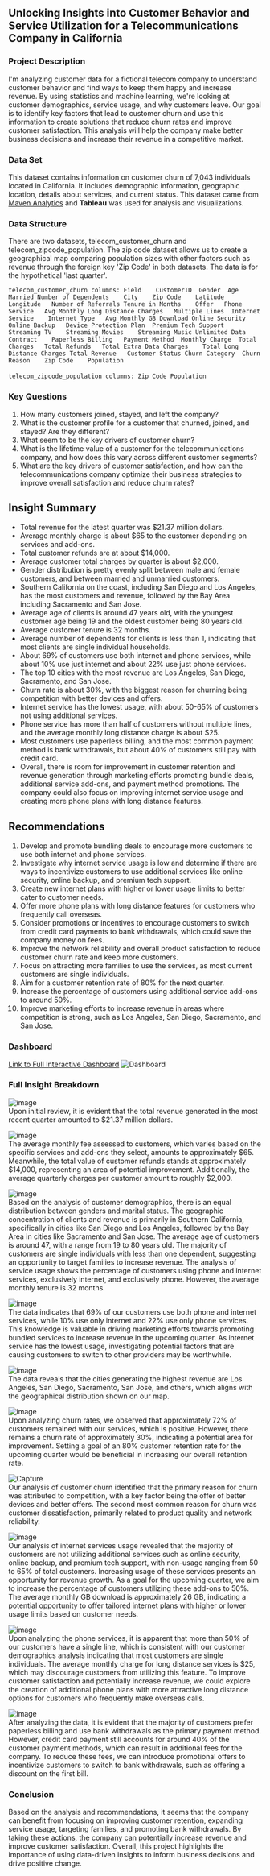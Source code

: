 ## Unlocking Insights into Customer Behavior and Service Utilization for a Telecommunications Company in California ##

### Project Description
I'm analyzing customer data for a fictional telecom company to understand customer behavior and find ways to keep them happy and increase revenue. By using statistics and machine learning, we're looking at customer demographics, service usage, and why customers leave. Our goal is to identify key factors that lead to customer churn and use this information to create solutions that reduce churn rates and improve customer satisfaction. This analysis will help the company make better business decisions and increase their revenue in a competitive market.

### Data Set
This dataset contains information on customer churn of 7,043 individuals located in California. 
It includes demographic information, geographic location, details about services, and current status. 
This dataset came from [Maven Analytics](https://www.mavenanalytics.io/data-playground?dataStructure=2lXwWbWANQgI727tVx3DRC) and **Tableau** was used for analysis and visualizations. 

### Data Structure
There are two datasets, telecom_customer_churn and telecom_zipcode_population. The zip code dataset allows us to create a geographical map comparing population sizes with other factors such as revenue through the foreign key 'Zip Code' in both datasets. The data is for the hypothetical 'last quarter'.


```telecom_customer_churn columns: Field	CustomerID	Gender	Age	Married	Number of Dependents	City	Zip Code	Latitude	Longitude	Number of Referrals	Tenure in Months	Offer	Phone Service	Avg Monthly Long Distance Charges	Multiple Lines	Internet Service	Internet Type	Avg Monthly GB Download	Online Security	Online Backup	Device Protection Plan	Premium Tech Support	Streaming TV	Streaming Movies	Streaming Music	Unlimited Data	Contract	Paperless Billing	Payment Method	Monthly Charge	Total Charges	Total Refunds	Total Extra Data Charges	Total Long Distance Charges	Total Revenue	Customer Status	Churn Category	Churn Reason	Zip Code	Population```
<br><br>
```telecom_zipcode_population columns: Zip Code Population```

### Key Questions
1. How many customers joined, stayed, and left the company? 
2. What is the customer profile for a customer that churned, joined, and stayed? Are they different?
3. What seem to be the key drivers of customer churn?
4. What is the lifetime value of a customer for the telecommunications company, and how does this vary across different customer segments?
5. What are the key drivers of customer satisfaction, and how can the telecommunications company optimize their business strategies to improve overall satisfaction and reduce churn rates? 

## Insight Summary
- Total revenue for the latest quarter was $21.37 million dollars.
- Average monthly charge is about $65 to the customer depending on services and add-ons.
- Total customer refunds are at about $14,000.
- Average customer total charges by quarter is about $2,000.
- Gender distribution is pretty evenly split between male and female customers, and between married and unmarried customers.
- Southern California on the coast, including San Diego and Los Angeles, has the most customers and revenue, followed by the Bay Area including Sacramento and San Jose.
- Average age of clients is around 47 years old, with the youngest customer age being 19 and the oldest customer being 80 years old.
- Average customer tenure is 32 months.
- Average number of dependents for clients is less than 1, indicating that most clients are single individual households.
- About 69% of customers use both internet and phone services, while about 10% use just internet and about 22% use just phone services.
- The top 10 cities with the most revenue are Los Angeles, San Diego, Sacramento, and San Jose.
- Churn rate is about 30%, with the biggest reason for churning being competition with better devices and offers.
- Internet service has the lowest usage, with about 50-65% of customers not using additional services.
- Phone service has more than half of customers without multiple lines, and the average monthly long distance charge is about $25.
- Most customers use paperless billing, and the most common payment method is bank withdrawals, but about 40% of customers still pay with credit card.
- Overall, there is room for improvement in customer retention and revenue generation through marketing efforts promoting bundle deals, additional service add-ons, and payment method promotions. The company could also focus on improving internet service usage and creating more phone plans with long distance features.

## Recommendations
1. Develop and promote bundling deals to encourage more customers to use both internet and phone services.
2. Investigate why internet service usage is low and determine if there are ways to incentivize customers to use additional services like online security, online backup, and premium tech support.
3. Create new internet plans with higher or lower usage limits to better cater to customer needs.
4. Offer more phone plans with long distance features for customers who frequently call overseas.
5. Consider promotions or incentives to encourage customers to switch from credit card payments to bank withdrawals, which could save the company money on fees.
6. Improve the network reliability and overall product satisfaction to reduce customer churn rate and keep more customers.
7. Focus on attracting more families to use the services, as most current customers are single individuals.
8. Aim for a customer retention rate of 80% for the next quarter.
9. Increase the percentage of customers using additional service add-ons to around 50%.
10. Improve marketing efforts to increase revenue in areas where competition is strong, such as Los Angeles, San Diego, Sacramento, and San Jose.

### Dashboard
[Link to Full Interactive Dashboard](https://public.tableau.com/app/profile/danielle.marshall2373/viz/TelecommunicationsChurnAnalysis/Dashboard1?publish=yes)
![Dashboard](https://user-images.githubusercontent.com/123992539/230477934-cb7ff77a-54fd-4c91-b087-984d0e898bfb.png)

### Full Insight Breakdown
![image](https://user-images.githubusercontent.com/123992539/230932118-9adfce91-2b22-47b9-ae13-262bd6d91dc9.png)<br>
Upon initial review, it is evident that the total revenue generated in the most recent quarter amounted to $21.37 million dollars.

![image](https://user-images.githubusercontent.com/123992539/230931863-b270631d-472f-4e22-9024-48bd41482203.png)<br>
The average monthly fee assessed to customers, which varies based on the specific services and add-ons they select, amounts to approximately $65. Meanwhile, the total value of customer refunds stands at approximately $14,000, representing an area of potential improvement. Additionally, the average quarterly charges per customer amount to roughly $2,000.

![image](https://user-images.githubusercontent.com/123992539/230932158-fc149245-c461-49a3-862d-30a01919d882.png)<br>
Based on the analysis of customer demographics, there is an equal distribution between genders and marital status. The geographic concentration of clients and revenue is primarily in Southern California, specifically in cities like San Diego and Los Angeles, followed by the Bay Area in cities like Sacramento and San Jose. The average age of customers is around 47, with a range from 19 to 80 years old. The majority of customers are single individuals with less than one dependent, suggesting an opportunity to target families to increase revenue. The analysis of service usage shows the percentage of customers using phone and internet services, exclusively internet, and exclusively phone. However, the average monthly tenure is 32 months.

![image](https://user-images.githubusercontent.com/123992539/230932237-4602d1bb-3931-490f-bee8-892c4014fed7.png)<br>
The data indicates that 69% of our customers use both phone and internet services, while 10% use only internet and 22% use only phone services. This knowledge is valuable in driving marketing efforts towards promoting bundled services to increase revenue in the upcoming quarter. As internet service has the lowest usage, investigating potential factors that are causing customers to switch to other providers may be worthwhile.

![image](https://user-images.githubusercontent.com/123992539/230932196-2bd12285-5b97-4811-9c4c-ed6ef8eb0df4.png)<br>
The data reveals that the cities generating the highest revenue are Los Angeles, San Diego, Sacramento, San Jose, and others, which aligns with the geographical distribution shown on our map.

![image](https://user-images.githubusercontent.com/123992539/230932272-b4597184-d09e-4311-9e34-28d40497eb4d.png)<br>
Upon analyzing churn rates, we observed that approximately 72% of customers remained with our services, which is positive. However, there remains a churn rate of approximately 30%, indicating a potential area for improvement. Setting a goal of an 80% customer retention rate for the upcoming quarter would be beneficial in increasing our overall retention rate.

![Capture](https://user-images.githubusercontent.com/123992539/230933183-374bc459-6e0e-4038-8462-0a9d90466a6d.PNG)<br>
Our analysis of customer churn identified that the primary reason for churn was attributed to competition, with a key factor being the offer of better devices and better offers. The second most common reason for churn was customer dissatisfaction, primarily related to product quality and network reliability.

![image](https://user-images.githubusercontent.com/123992539/230931744-751bccec-8fbe-4201-8a82-e027840d37b3.png)<br>
Our analysis of internet services usage revealed that the majority of customers are not utilizing additional services such as online security, online backup, and premium tech support, with non-usage ranging from 50 to 65% of total customers. Increasing usage of these services presents an opportunity for revenue growth. As a goal for the upcoming quarter, we aim to increase the percentage of customers utilizing these add-ons to 50%. The average monthly GB download is approximately 26 GB, indicating a potential opportunity to offer tailored internet plans with higher or lower usage limits based on customer needs.

![image](https://user-images.githubusercontent.com/123992539/230931954-1307c2c8-1226-4c6a-9125-444b692d1921.png)<br>
Upon analyzing the phone services, it is apparent that more than 50% of our customers have a single line, which is consistent with our customer demographics analysis indicating that most customers are single individuals. The average monthly charge for long distance services is $25, which may discourage customers from utilizing this feature. To improve customer satisfaction and potentially increase revenue, we could explore the creation of additional phone plans with more attractive long distance options for customers who frequently make overseas calls.

![image](https://user-images.githubusercontent.com/123992539/230932039-71ba0523-692f-48a5-8445-3e2d283ade7b.png)<br>
After analyzing the data, it is evident that the majority of customers prefer paperless billing and use bank withdrawals as the primary payment method. However, credit card payment still accounts for around 40% of the customer payment methods, which can result in additional fees for the company. To reduce these fees, we can introduce promotional offers to incentivize customers to switch to bank withdrawals, such as offering a discount on the first bill.


### Conclusion
Based on the analysis and recommendations, it seems that the company can benefit from focusing on improving customer retention, expanding service usage, targeting families, and promoting bank withdrawals. By taking these actions, the company can potentially increase revenue and improve customer satisfaction. Overall, this project highlights the importance of using data-driven insights to inform business decisions and drive positive change.
